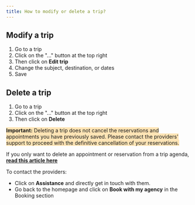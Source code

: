 ```yaml
---
title: How to modify or delete a trip?
---
```


## Modify a trip

1. Go to a trip
2. Click on the "..." button at the top right
3. Then click on **Edit trip**
4. Change the subject, destination, or dates
5. Save

## Delete a trip

1. Go to a trip
2. Click on the "..." button at the top right
3. Then click on **Delete**

<span style="background-color:moccasin;">**Important:** </span><span style="background-color:moccasin;">Deleting a trip does not cancel the reservations and appointments you have previously saved. Please contact the providers' support to proceed with the definitive cancellation of your reservations.</span>

If you only want to delete an appointment or reservation from a trip agenda, **[read this article here](/en/trips-management/modify-or-delete-appointment)**

To contact the providers:

* Click on **Assistance** and directly get in touch with them.
* Go back to the homepage and click on **Book with my agency** in the Booking section